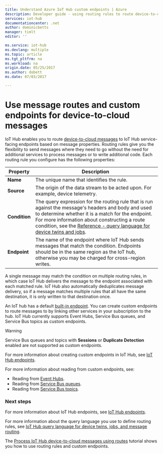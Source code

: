 ```yaml
---
title: Understand Azure IoT Hub custom endpoints | Azure
description: Developer guide - using routing rules to route device-to-cloud messages to custom endpoints.
services: iot-hub
documentationcenter: .net
author: dominicbetts
manager: timlt
editor: ''

ms.service: iot-hub
ms.devlang: multiple
ms.topic: article
ms.tgt_pltfrm: na
ms.workload: na
origin.date: 05/25/2017
ms.author: dobett
ms.date: 07/03/2017

---
```

# Use message routes and custom endpoints for device-to-cloud messages

IoT Hub enables you to route [device-to-cloud messages][lnk-device-to-cloud] to IoT Hub service-facing endpoints based on message properties. Routing rules give you the flexibility to send messages where they need to go without the need for additional services to process messages or to write additional code. Each routing rule you configure has the following properties:

| Property      | Description |
| ------------- | ----------- |
| **Name**      | The unique name that identifies the rule. |
| **Source**    | The origin of the data stream to be acted upon. For example, device telemetry. |
| **Condition** | The query expression for the routing rule that is run against the message's headers and body and used to determine whether it is a match for the endpoint. For more information about constructing a route condition, see the [Reference - query language for device twins and jobs][lnk-devguide-query-language]. |
| **Endpoint**  | The name of the endpoint where IoT Hub sends messages that match the condition. Endpoints should be in the same region as the IoT hub, otherwise you may be charged for cross-region writes. |

A single message may match the condition on multiple routing rules, in which case IoT Hub delivers the message to the endpoint associated with each matched rule. IoT Hub also automatically deduplicates message delivery, so if a message matches multiple rules that all have the same destination, it is only written to that destination once.

An IoT hub has a default [built-in endpoint][lnk-built-in]. You can create custom endpoints to route messages to by linking other services in your subscription to the hub. IoT Hub currently supports Event Hubs, Service Bus queues, and Service Bus topics as custom endpoints.

> [!WARNING]
> Service Bus queues and topics with **Sessions** or **Duplicate Detection** enabled are not supported as custom endpoints.

For more information about creating custom endpoints in IoT Hub, see [IoT Hub endpoints][lnk-devguide-endpoints].

For more information about reading from custom endpoints, see:

* Reading from [Event Hubs][lnk-getstarted-eh].
* Reading from [Service Bus queues][lnk-getstarted-queue].
* Reading from [Service Bus topics][lnk-getstarted-topic].

### Next steps

For more information about IoT Hub endpoints, see [IoT Hub endpoints][lnk-devguide-endpoints].

For more information about the query language you use to define routing rules, see [IoT Hub query language for device twins, jobs, and message routing][lnk-devguide-query-language].

The [Process IoT Hub device-to-cloud messages using routes][lnk-d2c-tutorial] tutorial shows you how to use routing rules and custom endpoints.

[lnk-built-in]: ./iot-hub-devguide-messages-read-builtin.md
[lnk-device-to-cloud]: ./iot-hub-devguide-messages-d2c.md
[lnk-devguide-query-language]: ./iot-hub-devguide-query-language.md
[lnk-devguide-endpoints]: ./iot-hub-devguide-endpoints.md
[lnk-d2c-tutorial]: ./iot-hub-csharp-csharp-process-d2c.md
[lnk-getstarted-eh]: ../event-hubs/event-hubs-csharp-ephcs-getstarted.md
[lnk-getstarted-queue]: ../service-bus-messaging/service-bus-dotnet-get-started-with-queues.md
[lnk-getstarted-topic]: ../service-bus-messaging/service-bus-dotnet-how-to-use-topics-subscriptions.md
